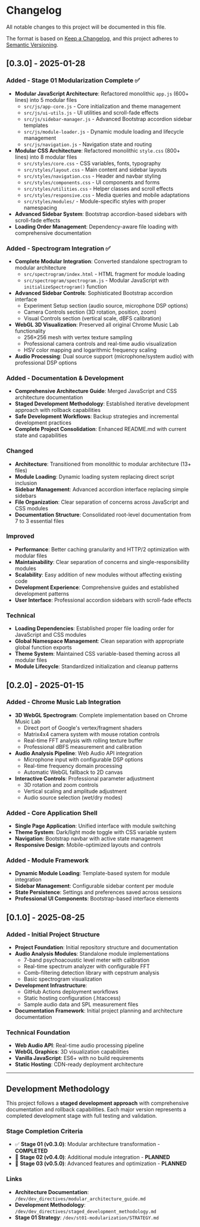 # Changelog

All notable changes to this project will be documented in this file.

The format is based on [Keep a Changelog](https://keepachangelog.com/en/1.0.0/), 
and this project adheres to [Semantic Versioning](https://semver.org/spec/v2.0.0.html).

## [0.3.0] - 2025-01-28

### Added - Stage 01 Modularization Complete ✅
- **Modular JavaScript Architecture**: Refactored monolithic `app.js` (600+ lines) into 5 modular files
  - `src/js/app-core.js` - Core initialization and theme management
  - `src/js/ui-utils.js` - UI utilities and scroll-fade effects  
  - `src/js/sidebar-manager.js` - Advanced Bootstrap accordion sidebar templates
  - `src/js/module-loader.js` - Dynamic module loading and lifecycle management
  - `src/js/navigation.js` - Navigation state and routing
- **Modular CSS Architecture**: Refactored monolithic `style.css` (800+ lines) into 8 modular files
  - `src/styles/core.css` - CSS variables, fonts, typography
  - `src/styles/layout.css` - Main content and sidebar layouts
  - `src/styles/navigation.css` - Header and navbar styling
  - `src/styles/components.css` - UI components and forms
  - `src/styles/utilities.css` - Helper classes and scroll effects
  - `src/styles/responsive.css` - Media queries and mobile adaptations
  - `src/styles/modules/` - Module-specific styles with proper namespacing
- **Advanced Sidebar System**: Bootstrap accordion-based sidebars with scroll-fade effects
- **Loading Order Management**: Dependency-aware file loading with comprehensive documentation

### Added - Spectrogram Integration ✅
- **Complete Modular Integration**: Converted standalone spectrogram to modular architecture
  - `src/spectrogram/index.html` - HTML fragment for module loading
  - `src/spectrogram/spectrogram.js` - Modular JavaScript with `initializeSpectrogram()` function
- **Advanced Sidebar Controls**: Sophisticated Bootstrap accordion interface
  - Experiment Setup section (audio source, microphone DSP options)
  - Camera Controls section (3D rotation, position, zoom)  
  - Visual Controls section (vertical scale, dBFS calibration)
- **WebGL 3D Visualization**: Preserved all original Chrome Music Lab functionality
  - 256×256 mesh with vertex texture sampling
  - Professional camera controls and real-time audio visualization
  - HSV color mapping and logarithmic frequency scaling
- **Audio Processing**: Dual source support (microphone/system audio) with professional DSP options

### Added - Documentation & Development
- **Comprehensive Architecture Guide**: Merged JavaScript and CSS architecture documentation
- **Staged Development Methodology**: Established iterative development approach with rollback capabilities
- **Safe Development Workflows**: Backup strategies and incremental development practices
- **Complete Project Consolidation**: Enhanced README.md with current state and capabilities

### Changed
- **Architecture**: Transitioned from monolithic to modular architecture (13+ files)
- **Module Loading**: Dynamic loading system replacing direct script inclusion
- **Sidebar Management**: Advanced accordion interface replacing simple sidebars
- **File Organization**: Clear separation of concerns across JavaScript and CSS modules
- **Documentation Structure**: Consolidated root-level documentation from 7 to 3 essential files

### Improved
- **Performance**: Better caching granularity and HTTP/2 optimization with modular files
- **Maintainability**: Clear separation of concerns and single-responsibility modules
- **Scalability**: Easy addition of new modules without affecting existing code
- **Development Experience**: Comprehensive guides and established development patterns
- **User Interface**: Professional accordion sidebars with scroll-fade effects

### Technical
- **Loading Dependencies**: Established proper file loading order for JavaScript and CSS modules
- **Global Namespace Management**: Clean separation with appropriate global function exports
- **Theme System**: Maintained CSS variable-based theming across all modular files
- **Module Lifecycle**: Standardized initialization and cleanup patterns

## [0.2.0] - 2025-01-15

### Added - Chrome Music Lab Integration
- **3D WebGL Spectrogram**: Complete implementation based on Chrome Music Lab
  - Direct port of Google's vertex/fragment shaders
  - Matrix4x4 camera system with mouse rotation controls
  - Real-time FFT analysis with rolling texture buffer
  - Professional dBFS measurement and calibration
- **Audio Analysis Pipeline**: Web Audio API integration
  - Microphone input with configurable DSP options
  - Real-time frequency domain processing
  - Automatic WebGL fallback to 2D canvas
- **Interactive Controls**: Professional parameter adjustment
  - 3D rotation and zoom controls
  - Vertical scaling and amplitude adjustment
  - Audio source selection (wet/dry modes)

### Added - Core Application Shell
- **Single Page Application**: Unified interface with module switching
- **Theme System**: Dark/light mode toggle with CSS variable system
- **Navigation**: Bootstrap navbar with active state management
- **Responsive Design**: Mobile-optimized layouts and controls

### Added - Module Framework
- **Dynamic Module Loading**: Template-based system for module integration
- **Sidebar Management**: Configurable sidebar content per module
- **State Persistence**: Settings and preferences saved across sessions
- **Professional UI Components**: Bootstrap-based interface elements

## [0.1.0] - 2025-08-25

### Added - Initial Project Structure
- **Project Foundation**: Initial repository structure and documentation
- **Audio Analysis Modules**: Standalone module implementations
  - 7-band psychoacoustic level meter with calibration
  - Real-time spectrum analyzer with configurable FFT
  - Comb-filtering detection library with cepstrum analysis
  - Basic spectrogram visualization
- **Development Infrastructure**: 
  - GitHub Actions deployment workflows
  - Static hosting configuration (.htaccess)
  - Sample audio data and SPL measurement files
- **Documentation Framework**: Initial project planning and architecture documentation

### Technical Foundation
- **Web Audio API**: Real-time audio processing pipeline
- **WebGL Graphics**: 3D visualization capabilities
- **Vanilla JavaScript**: ES6+ with no build requirements
- **Static Hosting**: CDN-ready deployment architecture

---

## Development Methodology

This project follows a **staged development approach** with comprehensive documentation and rollback capabilities. Each major version represents a completed development stage with full testing and validation.

### Stage Completion Criteria
- ✅ **Stage 01 (v0.3.0)**: Modular architecture transformation - **COMPLETED**
- 🚧 **Stage 02 (v0.4.0)**: Additional module integration - **PLANNED** 
- 🚧 **Stage 03 (v0.5.0)**: Advanced features and optimization - **PLANNED**

### Links
- **Architecture Documentation**: `/dev/dev_directives/modular_architecture_guide.md`
- **Development Methodology**: `/dev/dev_directives/staged_development_methodology.md`
- **Stage 01 Strategy**: `/dev/st01-modularization/STRATEGY.md`